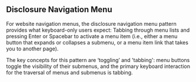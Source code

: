 
## Disclosure Navigation Menu

For website navigation menus, the disclosure navigation menu pattern provides what keyboard-only users expect: Tabbing through menu lists and pressing Enter or Spacebar to activate a menu item (i.e., either a menu button that expands or collapses a submenu, or a menu item link that takes you to another page).

The key concepts for this pattern are ‘toggling’ and 'tabbing': menu buttons toggle the visibility of their submenus, and the primary keyboard interaction for the traversal of menus and submenus is tabbing.
